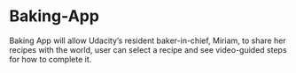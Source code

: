 # Baking-App
Baking App will allow Udacity’s resident baker-in-chief, Miriam, to share her recipes with the world, user can select a recipe and see video-guided steps for how to complete it.
